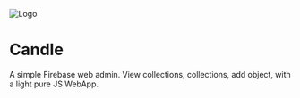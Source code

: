 ![Logo](https://raw.githubusercontent.com/wdelenclos/FirebaseWebAdmin/master/assets/img/logo.png)
# Candle 
A simple Firebase web admin. View collections, collections, add object, with a light pure JS WebApp.
